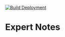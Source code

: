 [![Build Deployment](https://github.com/kavinkumar999/archive-notes/actions/workflows/nextjs.yml/badge.svg)](https://github.com/kavinkumar999/archive-notes/actions/workflows/nextjs.yml)


# Expert Notes
